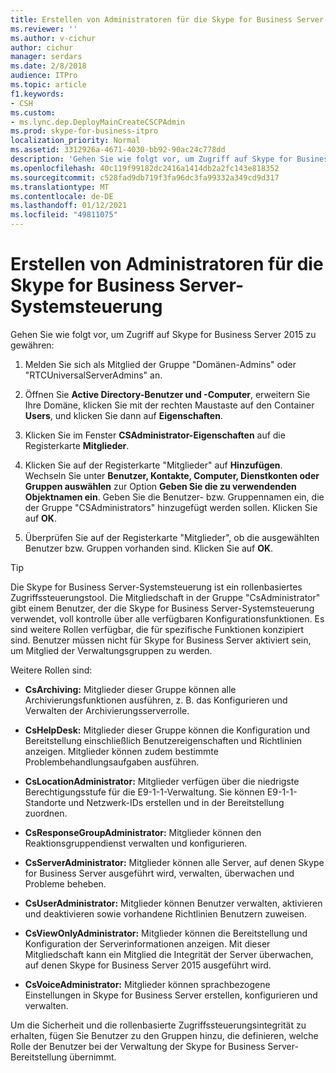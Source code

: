 ```yaml
---
title: Erstellen von Administratoren für die Skype for Business Server-Systemsteuerung
ms.reviewer: ''
ms.author: v-cichur
author: cichur
manager: serdars
ms.date: 2/8/2018
audience: ITPro
ms.topic: article
f1.keywords:
- CSH
ms.custom:
- ms.lync.dep.DeployMainCreateCSCPAdmin
ms.prod: skype-for-business-itpro
localization_priority: Normal
ms.assetid: 3312926a-4671-4030-bb92-90ac24c778dd
description: 'Gehen Sie wie folgt vor, um Zugriff auf Skype for Business Server 2015 zu gewähren:'
ms.openlocfilehash: 40c119f99182dc2416a1414db2a2fc143e818352
ms.sourcegitcommit: c528fad9db719f3fa96dc3fa99332a349cd9d317
ms.translationtype: MT
ms.contentlocale: de-DE
ms.lasthandoff: 01/12/2021
ms.locfileid: "49811075"
---
```

# <a name="create-skype-for-business-server-control-panel-administrators"></a>Erstellen von Administratoren für die Skype for Business Server-Systemsteuerung
 
Gehen Sie wie folgt vor, um Zugriff auf Skype for Business Server 2015 zu gewähren:
  
1. Melden Sie sich als Mitglied der Gruppe "Domänen-Admins" oder "RTCUniversalServerAdmins" an.
    
2. Öffnen Sie **Active Directory-Benutzer und -Computer**, erweitern Sie Ihre Domäne, klicken Sie mit der rechten Maustaste auf den Container **Users**, und klicken Sie dann auf **Eigenschaften**.
    
3. Klicken Sie im Fenster **CSAdministrator-Eigenschaften** auf die Registerkarte **Mitglieder**.
    
4. Klicken Sie auf der Registerkarte "Mitglieder" auf **Hinzufügen**. Wechseln Sie unter **Benutzer, Kontakte, Computer, Dienstkonten oder Gruppen auswählen** zur Option **Geben Sie die zu verwendenden Objektnamen ein**. Geben Sie die Benutzer- bzw. Gruppennamen ein, die der Gruppe "CSAdministrators" hinzugefügt werden sollen. Klicken Sie auf **OK**.
    
5. Überprüfen Sie auf der Registerkarte "Mitglieder", ob die ausgewählten Benutzer bzw. Gruppen vorhanden sind. Klicken Sie auf **OK**.
    
> [!TIP]
> Die Skype for Business Server-Systemsteuerung ist ein rollenbasiertes Zugriffssteuerungstool. Die Mitgliedschaft in der Gruppe "CsAdministrator" gibt einem Benutzer, der die Skype for Business Server-Systemsteuerung verwendet, voll kontrolle über alle verfügbaren Konfigurationsfunktionen. Es sind weitere Rollen verfügbar, die für spezifische Funktionen konzipiert sind. Benutzer müssen nicht für Skype for Business Server aktiviert sein, um Mitglied der Verwaltungsgruppen zu werden. 
  
Weitere Rollen sind:
  
- **CsArchiving:** Mitglieder dieser Gruppe können alle Archivierungsfunktionen ausführen, z. B. das Konfigurieren und Verwalten der Archivierungsserverrolle.
    
- **CsHelpDesk:** Mitglieder dieser Gruppe können die Konfiguration und Bereitstellung einschließlich Benutzereigenschaften und Richtlinien anzeigen. Mitglieder können zudem bestimmte Problembehandlungsaufgaben ausführen.
    
- **CsLocationAdministrator:** Mitglieder verfügen über die niedrigste Berechtigungsstufe für die E9-1-1-Verwaltung. Sie können E9-1-1-Standorte und Netzwerk-IDs erstellen und in der Bereitstellung zuordnen.
    
- **CsResponseGroupAdministrator:** Mitglieder können den Reaktionsgruppendienst verwalten und konfigurieren.
    
- **CsServerAdministrator:** Mitglieder können alle Server, auf denen Skype for Business Server ausgeführt wird, verwalten, überwachen und Probleme beheben.
    
- **CsUserAdministrator:** Mitglieder können Benutzer verwalten, aktivieren und deaktivieren sowie vorhandene Richtlinien Benutzern zuweisen.
    
- **CsViewOnlyAdministrator:** Mitglieder können die Bereitstellung und Konfiguration der Serverinformationen anzeigen. Mit dieser Mitgliedschaft kann ein Mitglied die Integrität der Server überwachen, auf denen Skype for Business Server 2015 ausgeführt wird.
    
- **CsVoiceAdministrator:** Mitglieder können sprachbezogene Einstellungen in Skype for Business Server erstellen, konfigurieren und verwalten.
    
Um die Sicherheit und die rollenbasierte Zugriffssteuerungsintegrität zu erhalten, fügen Sie Benutzer zu den Gruppen hinzu, die definieren, welche Rolle der Benutzer bei der Verwaltung der Skype for Business Server-Bereitstellung übernimmt.
  

